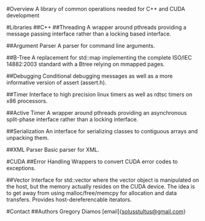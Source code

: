 #Overview
A library of common operations needed for C++ and CUDA development

#Libraries
##C++
##Threading
A wrapper around pthreads providing a message passing interface rather than a locking based interface.

##Argument Parser
A parser for command line arguments.

##B-Tree
A replacement for std::map implementing the complete ISO/IEC 14882:2003 standard with a Btree relying on mmapped pages.

##Debugging
Conditional debugging messages as well as a more informative version of assert (assert.h).

##Timer
Interface to high precision linux timers as well as rdtsc timers on x86 processors.

##Active Timer
A wrapper around pthreads providing an asynchronous split-phase interface rather than a locking interface.

##Serialization
An interface for serializing classes to contiguous arrays and unpacking them.

##XML Parser
Basic parser for XML.

#CUDA
##Error Handling
Wrappers to convert CUDA error codes to exceptions.

##Vector
Interface for std::vector where the vector object is manipulated on the host, but the memory actually resides on the CUDA device. The idea is to get away from using malloc/free/memcpy for allocation and data transfers. Provides host-dereferencable iterators.

#Contact
##Authors
Gregory Diamos [email]{solusstultus@gmail.com}

